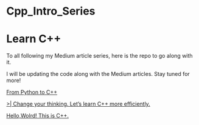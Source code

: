# Cpp_Intro_Series
# Learn C++ 

To all following my Medium article series, here is the repo to go along with it. 

I will be updating the code along with the Medium articles. 
Stay tuned for more!   

[From Python to C++ ](https://medium.com/@tinycosmostara/from-python-to-c-language-4d789b40594e)

[>| Change your thinking. Let’s learn C++ more efficiently. ](https://medium.com/@tinycosmostara/change-your-thinking-lets-learn-c-more-efficiently-fda24072b2f9)

[Hello,Wolrd! This is C++. ](https://medium.com/@tinycosmostara/hello-world-this-is-c-4e288993b46b)

